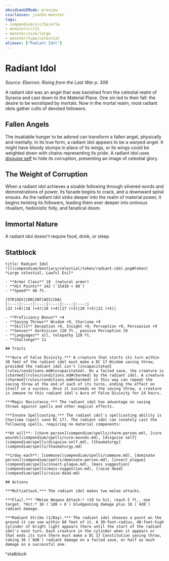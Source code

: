 ```yaml
---
obsidianUIMode: preview
cssclasses: json5e-monster
tags:
- compendium/src/5e/erlw
- monster/cr/11
- monster/size/large
- monster/type/celestial
aliases: ["Radiant Idol"]
---
```

# Radiant Idol
*Source: Eberron: Rising from the Last War p. 308*  

A radiant idol was an angel that was banished from the celestial realm of Syrania and cast down to the Material Plane. One sin led to their fall: the desire to be worshiped by mortals. Now in the mortal realm, most radiant idols gather cults of devoted followers.

## Fallen Angels

The insatiable hunger to be adored can transform a fallen angel, physically and mentally. In its true form, a radiant idol appears to be a warped angel. It might have bloody stumps in place of its wings, or its wings could be weighted down with chains representing its pride. A radiant idol uses [disguise self](compendium/spells/disguise-self.md) to hide its corruption, presenting an image of celestial glory.

## The Weight of Corruption

When a radiant idol achieves a sizable following through silvered words and demonstrations of power, its facade begins to crack, and a downward spiral ensues. As the radiant idol sinks deeper into the realm of material power, it begins twisting its followers, leading them ever deeper into ominous ritualism, hedonistic folly, and fanatical doom.

## Immortal Nature

A radiant idol doesn't require food, drink, or sleep.

## Statblock

```ad-statblock
title: Radiant Idol
![](compendium/bestiary/celestial/token/radiant-idol.png#token)
*Large celestial, Lawful Evil*

- **Armor Class** 18  (natural armor)
- **Hit Points** 142 (`15d10 + 60`)
- **Speed** 40 ft.

|STR|DEX|CON|INT|WIS|CHA|
|:---:|:---:|:---:|:---:|:---:|:---:|
|23 (+6)|18 (+4)|19 (+4)|17 (+3)|20 (+5)|21 (+5)|

- **Proficiency Bonus** +4
- **Saving Throws** Wisdom +9, Charisma +9
- **Skills** Deception +9, Insight +9, Perception +9, Persuasion +9
- **Senses** darkvision 120 ft., passive Perception 19
- **Languages** all, telepathy 120 ft.
- **Challenge** 11

## Traits

***Aura of False Divinity.*** A creature that starts its turn within 30 feet of the radiant idol must make a DC 17 Wisdom saving throw, provided the radiant idol isn't [incapacitated](rules/conditions.md#incapacitated). On a failed save, the creature is [charmed](rules/conditions.md#charmed) by the radiant idol. A creature [charmed](rules/conditions.md#charmed) in this way can repeat the saving throw at the end of each of its turns, ending the effect on itself on a success. Once it succeeds on the saving throw, a creature is immune to this radiant idol's Aura of False Divinity for 24 hours.

***Magic Resistance.*** The radiant idol has advantage on saving throws against spells and other magical effects.

***Innate Spellcasting.*** The radiant idol's spellcasting ability is Charisma (spell save DC 17). The radiant idol can innately cast the following spells, requiring no material components:

**At will**: [charm person](compendium/spells/charm-person.md), [cure wounds](compendium/spells/cure-wounds.md), [disguise self](compendium/spells/disguise-self.md), [thaumaturgy](compendium/spells/thaumaturgy.md)

**1/day each**: [commune](compendium/spells/commune.md), [dominate person](compendium/spells/dominate-person.md), [insect plague](compendium/spells/insect-plague.md), [mass suggestion](compendium/spells/mass-suggestion.md), [raise dead](compendium/spells/raise-dead.md)

## Actions

***Multiattack.*** The radiant idol makes two melee attacks.

***Flail.*** *Melee Weapon Attack:* +10 to hit, reach 5 ft., one target. *Hit:* 10 (`1d8 + 6`) bludgeoning damage plus 18 (`4d8`) radiant damage.

***Radiant Strike (1/Day).*** The radiant idol chooses a point on the ground it can see within 60 feet of it. A 30-foot-radius, 40-foot-high cylinder of bright light appears there until the start of the radiant idol's next turn. Each creature in the cylinder when it appears or that ends its turn there must make a DC 17 Constitution saving throw, taking 36 (`8d8`) radiant damage on a failed save, or half as much damage on a successful one.
```
^statblock